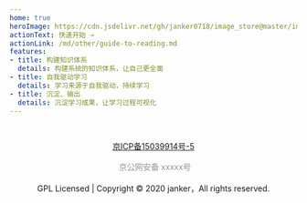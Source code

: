 ```yaml
---
home: true
heroImage: https://cdn.jsdelivr.net/gh/janker0718/image_store@master/img/20220328012329.png
actionText: 快速开始 →
actionLink: /md/other/guide-to-reading.md
features:
- title: 构建知识体系
  details: 构建系统的知识体系，让自己更全面
- title: 自我驱动学习
  details: 学习来源于自我驱动，持续学习
- title: 沉淀、输出
  details: 沉淀学习成果，让学习过程可视化
---
```


<div style="text-align:center;padding:30px 15px;">
    <a href="http://beian.miit.gov.cn" target="_blank">京ICP备15039914号-5</a>
    <br/>
    <br/>
    <a target="_blank" href="http://www.beian.gov.cn/portal/registerSystemInfo?recordcode=xxxxxx" style="display:inline-block;text-decoration:none;height:20px;line-height:20px;"><img src="" style="float:left;"/><p style="float:left;height:20px;line-height:20px;margin: 0px 0px 0px 5px; color:#939393;">京公网安备 xxxxx号</p></a>
    <br/>
    <br/>
    GPL Licensed | Copyright © 2020 janker，All rights reserved. 
</div>
